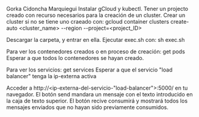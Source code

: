 Gorka Cidoncha Marquiegui
Instalar gCloud y kubectl.
Tener un projecto creado con recurso necesarios para la creación de un cluster.
Crear un cluster si no se tiene uno craeado con:
gcloud container clusters create-auto <cluster_name> --region <region>  --project=<project_ID>

Descargar la carpeta, y entrar en ella.
Ejecutar exec.sh con:
sh exec.sh

Para ver los contenedores creados o en proceso de creación:
get pods
Esperar a que todos lo contenedores se hayan creado.

Para ver los servicios:
get services
Esperar a que el servicio "load balancer" tenga la ip-externa activa



Acceder a http://<ip-externa-del-servicio-"load-balancer">:5000/ en tu navegador.
El botón send mandara un mensaje con el texto introducido en la caja de texto superior.
El botón recive consumirá y mostrará todos los mensajes enviados que no hayan sido previamente consumidos.
